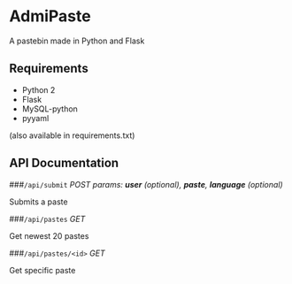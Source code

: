 # AdmiPaste
A pastebin made in Python and Flask

## Requirements
* Python 2
* Flask
* MySQL-python
* pyyaml

(also available in requirements.txt)

## API Documentation

###`/api/submit` *POST*
*params: **user** (optional), **paste**, **language** (optional)*

Submits a paste

###`/api/pastes` *GET*

Get newest 20 pastes

###`/api/pastes/<id>` *GET*

Get specific paste